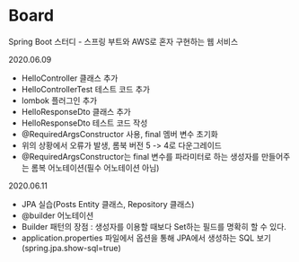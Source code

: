 # Board

Spring Boot 스터디 - 스프링 부트와 AWS로 혼자 구현하는 웹 서비스

2020.06.09

- HelloController 클래스 추가
- HelloControllerTest 테스트 코드 추가
- lombok 플러그인 추가
- HelloResponseDto 클래스 추가
- HelloResponseDto 테스트 코드 작성
- @RequiredArgsConstructor 사용, final 멤버 변수 초기화
- 위의 상황에서 오류가 발생, 롬북 버전 5 -> 4로 다운그레이드
- @RequiredArgsConstructor는 final 변수를 파라미터로 하는 생성자를 만들어주는 롬복 어노테이션(필수 어노테이션 아님)

2020.06.11

- JPA 실습(Posts Entity 클래스, Repository 클래스)
- @builder 어노테이션
- Builder 패턴의 장점 : 생성자를 이용할 때보다 Set하는 필드를 명확히 할 수 있다.
- application.properties 파일에서 옵션을 통해 JPA에서 생성하는 SQL 보기(spring.jpa.show-sql=true)
